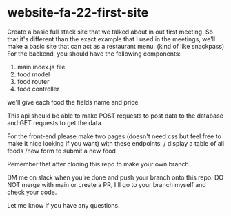 # website-fa-22-first-site

Create a basic full stack site that we talked about in out first meeting.
So that it's different than the exact example that I used in the meetings, we'll make a basic site that can act as a restaurant menu. (kind of like snackpass)
For the backend, you should have the following components:
1. main index.js file
2. food model
3. food router
4. food controller

we'll give each food the fields name and price

This api should be able to make POST requests to post data to the database and GET requests to get the data. 

For the front-end please make two pages (doesn't need css but feel free to make it nice looking if you want) with these endpoints:
/ display a table of all foods
/new form to submit a new food

Remember that after cloning this repo to make your own branch.

DM me on slack when you're done and push your branch onto this repo. DO NOT merge with main or create a PR, I'll go to your branch myself and check your code.

Let me know if you have any questions.
